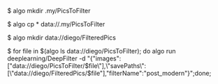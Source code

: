 $ algo mkdir .my/PicsToFilter

$ algo cp * data://.my/PicsToFilter

$ algo mkdir data://diego/FilteredPics

$ for file in $(algo ls data://diego/PicsToFilter); do algo run deeplearning/DeepFilter -d "{\"images\":[\"data://diego/PicsToFilter/$file\"],\"savePaths\":[\"data://diego/FilteredPics/$file\"],\"filterName\":\"post_modern\"}";done;